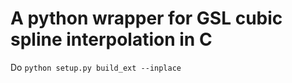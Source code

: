 # A python wrapper for GSL cubic spline interpolation in C

Do ```python setup.py build_ext --inplace```
